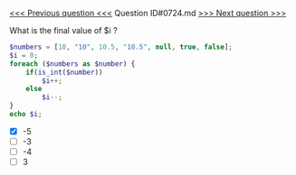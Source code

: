 [<<< Previous question <<<](0723.md)  Question ID#0724.md  [>>> Next question >>>](0725.md) 

What is the final value of $i ?

```php
$numbers = [10, "10", 10.5, "10.5", null, true, false];
$i = 0;
foreach ($numbers as $number) {
    if(is_int($number))
        $i++;
    else
        $i--;
}
echo $i;
```

- [x] -5
- [ ] -3
- [ ] -4
- [ ] 3
